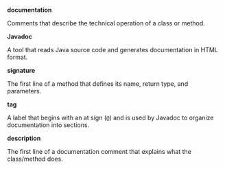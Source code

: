 **documentation**

Comments that describe the technical operation of a class or method.



**Javadoc**

A tool that reads Java source code and generates documentation in HTML format.



**signature**

The first line of a method that defines its name, return type, and parameters.



**tag**

A label that begins with an at sign (`@`) and is used by Javadoc to organize documentation into sections.



**description**

The first line of a documentation comment that explains what the class/method does.